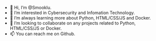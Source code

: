- 👋 Hi, I’m @Smooklu.
- 👀 I’m interested in Cybersecurity and Infomation Technology.
- 🌱 I’m always learning more about Python, HTML/CSS/JS and Docker.
- 💞️ I’m looking to collaborate on any projects related to Python, HTML/CSS/JS or Docker.
- 📫 You can reach me on Github.

<!---
Smooklu/Smooklu is a ✨ special ✨ repository because its `README.md` (this file) appears on your GitHub profile.
You can click the Preview link to take a look at your changes.
--->

